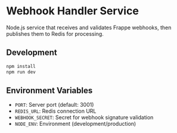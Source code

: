 # Webhook Handler Service

Node.js service that receives and validates Frappe webhooks, then publishes them to Redis for processing.

## Development

```bash
npm install
npm run dev
```

## Environment Variables

- `PORT`: Server port (default: 3001)
- `REDIS_URL`: Redis connection URL
- `WEBHOOK_SECRET`: Secret for webhook signature validation
- `NODE_ENV`: Environment (development/production)
